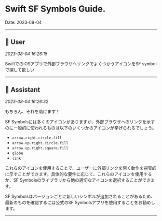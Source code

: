 # Swift SF Symbols Guide.

Date: 2023-08-04

---

## 👤 User
*2023-08-04 16:26:15*

SwiftでのiOSアプリで外部ブラウザへリンクでよくつかうアイコンをSF symbolで探して欲しい

---

## 🤖 Assistant
*2023-08-04 16:26:32*

もちろん、それを助けます！

SF Symbolsには多くのアイコンがありますが、外部ブラウザへのリンクを示すのに一般的に使われるものは以下のいくつかのアイコンが挙げられるでしょう。

- `arrow.right.circle.fill`
- `arrow.up.right.circle.fill`
- `arrow.up.right.square.fill`
- `globe`
- `link`

これらのアイコンを使用することで、ユーザーに外部リンクを開く動作を視覚的に示すことができます。具体的な要件に応じて、これらのアイコンを使用するか、SF Symbolsのライブラリから他の適切なアイコンを選択することができます。

SF Symbolsはバージョンごとに新しいシンボルが追加されることがあるため、最新のものを確認するには公式のSF Symbolsアプリを使用することをお勧めします。

---
